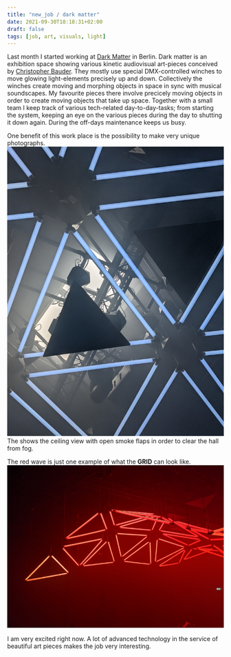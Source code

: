 ```yaml
---
title: "new_job / dark matter"
date: 2021-09-30T18:18:31+02:00
draft: false
tags: [job, art, visuals, light]
---
```


Last month I started working at [Dark Matter](darkmatter.berlin) in Berlin. Dark matter is an exhibition space showing various kinetic audiovisual art-pieces conceived by [Christopher Bauder](https://en.wikipedia.org/wiki/Christopher_Bauder). They mostly use special DMX-controlled winches to move glowing light-elements precisely up and down. Collectively the winches create moving and morphing objects in space in sync with musical soundscapes. 
My favourite pieces there involve precicely moving objects in order to create moving objects that take up space. Together with a small team I keep track of various tech-related day-to-day-tasks; from starting the system, keeping an eye on the various pieces during the day to shutting it down again. During the off-days maintenance keeps us busy. 

One benefit of this work place is the possibility to make very unique photographs.  
![grid ceiling](/img/grid_foggy_ceiling.jpg) The shows the ceiling view with open smoke flaps in order to clear the hall from fog. 

The red wave is just one example of what the **GRID** can look like.
![grid ceiling](/img/grid_red_wave.jpg)

I am very excited right now. A lot of advanced technology in the service of beautiful art pieces makes the job very interesting.